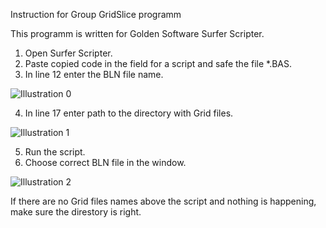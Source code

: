 Instruction for Group GridSlice programm

This programm is written for Golden Software Surfer Scripter.

1. Open Surfer Scripter.
2. Paste copied code in the field for a script and safe the file *.BAS.
3. In line 12 enter the BLN file name.

![Illustration 0](https://github.com/OlgaShev14/gridslice/blob/main/img/photo_5197678171200277711_w.jpg)

4. In line 17 enter path to the directory with Grid files.

![Illustration 1](https://github.com/OlgaShev14/gridslice/blob/main/img/photo_5197678171200277745_w.jpg)

5. Run the script.
6. Choose correct BLN file in the window.

![Illustration 2](https://github.com/OlgaShev14/gridslice/blob/main/img/1.png)

If there are no Grid files names above the script and nothing is happening, make sure the direstory is right.